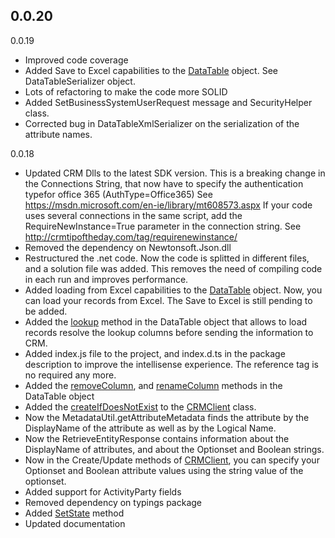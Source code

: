 0.0.20
- 

0.0.19
- Improved code coverage
- Added Save to Excel capabilities to the [DataTable](https://dynamicsnode.js.org/DataTable.html) object. See DataTableSerializer object.
- Lots of refactoring to make the code more SOLID
- Added SetBusinessSystemUserRequest message and SecurityHelper class. 
- Corrected bug in DataTableXmlSerializer on the serialization of the attribute names.

0.0.18

- Updated CRM Dlls to the latest SDK version. This is a breaking change in the Connections String, that now have to 
specify the authentication typefor office 365 (AuthType=Office365)
See https://msdn.microsoft.com/en-ie/library/mt608573.aspx
If your code uses several connections in the same script, add the RequireNewInstance=True parameter in the connection string.
See http://crmtipoftheday.com/tag/requirenewinstance/
- Removed the dependency on Newtonsoft.Json.dll 
- Restructured the .net code. Now the code is splitted in different files, and a solution file was added. 
This removes the need of compiling code in each run and improves performance.
- Added loading from Excel capabilities to the [DataTable](https://dynamicsnode.js.org/DataTable.html) object. 
Now, you can load your records from Excel. The Save to Excel is still pending to be added.
- Added the [lookup](https://dynamicsnode.js.org/DataTable.html#lookup__anchor) method in the DataTable object that allows 
to load records resolve the lookup columns before sending the information to CRM.
- Added index.js file to the project, and index.d.ts in the package description to improve the intellisense experience. 
The reference tag is no required any more.
- Added the [removeColumn](https://dynamicsnode.js.org/DataTable.html#removeColumn__anchor), and [renameColumn](https://dynamicsnode.js.org/DataTable.html#renameColumn__anchor) methods in the DataTable object
- Added the [createIfDoesNotExist](https://dynamicsnode.js.org/CRMClient.html#createIfDoesNotExist__anchor) to the [CRMClient](https://dynamicsnode.js.org/CRMClient.html) class.
- Now the MetadataUtil.getAttributeMetadata finds the attribute by the DisplayName of the attribute as well as by the Logical Name.
- Now the RetrieveEntityResponse contains information about the DisplayName of attributes, and about the Optionset and Boolean strings.
- Now in the Create/Update methods of [CRMClient](https://dynamicsnode.js.org/CRMClient.html), you can specify your Optionset and Boolean attribute values using the string value of the optionset.
- Added support for ActivityParty fields
- Removed dependency on typings package
- Added [SetState](https://dynamicsnode.js.org/CRMClient.html#setState__anchor) method
- Updated documentation
